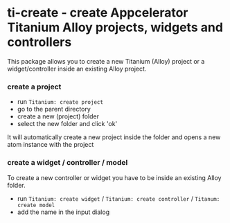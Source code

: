 # ti-create - create Appcelerator Titanium Alloy projects, widgets and controllers

This package allows you to create a new Titanium (Alloy) project or a widget/controller inside an existing Alloy project.

### create a project

* run `Titanium: create project`
* go to the parent directory
* create a new (project) folder
* select the new folder and click 'ok'

It will automatically create a new project inside the folder and opens a new atom instance with the project


### create a widget / controller / model

To create a new controller or widget you have to be inside an existing Alloy folder.

* run `Titanium: create widget` / `Titanium: create controller` / `Titanum: create model`
* add the name in the input dialog

